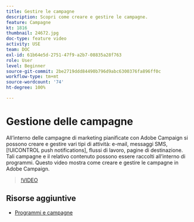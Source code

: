 ```yaml
---
title: Gestire le campagne
description: Scopri come creare e gestire le campagne.
feature: Campagne
kt: 1816
thumbnail: 24672.jpg
doc-type: feature video
activity: USE
team: DOC
exl-id: 61b64e5d-2751-47f9-a2b7-08835a28f763
role: User
level: Beginner
source-git-commit: 2be2719ddd84490b796d9abc6300376fa896ff0c
workflow-type: tm+mt
source-wordcount: '74'
ht-degree: 100%

---
```


# Gestione delle campagne

All’interno delle campagne di marketing pianificate con Adobe Campaign si possono creare e gestire vari tipi di attività: e-mail, messaggi SMS, [!UICONTROL push notifications], flussi di lavoro, pagine di destinazione. Tali campagne e il relativo contenuto possono essere raccolti all’interno di programmi. Questo video mostra come creare e gestire le campagne in Adobe Campaign.

>[!VIDEO](https://video.tv.adobe.com/v/24672?quality=12)

## Risorse aggiuntive

* [Programmi e campagne](https://experienceleague.adobe.com/docs/campaign-standard/using/getting-started/marketing-plans/programs-and-campaigns.html?lang=it)
